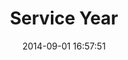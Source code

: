 ---
layout: post
title:  "Service Year"
date:   2014-09-01 16:57:51
category: work
published: true
intro: "A national service technology platform that connects people between the ages of 18 and 28 to organizations for a paid, full-time year of service. As part of the Franklin Project, the platform aims to inspire young adults by creating 100,000 new jobs and driving down high youth unemployment."
tags:
- visual design
- frontend dev
---